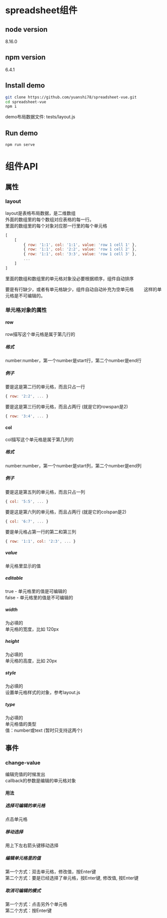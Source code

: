 # spreadsheet组件

## node version
8.16.0

## npm version
6.4.1

## Install demo

```bash
git clone https://github.com/yuanshi78/spreadsheet-vue.git
cd spreadsheet-vue
npm i
```
demo布局数据文件: tests/layout.js

## Run demo

```bash
npm run serve
```

# 组件API
## 属性
### layout

layout是表格布局数据，是二维数组  
外面的数组里的每个数组对应表格的每一行。  
里面的数组里的每个对象对应那一行里的每个单元格  

```javascript
[
    [ 
        { row: '1:1', col: '1:1', value: 'row 1 cell 1' },
        { row: '1:1', col: '2:2', value: 'row 1 cell 2' },
        { row: '1:1', col: '3:3', value: 'row 1 cell 3' },
        ...
    ]
]
```
里面的数组和数组里的单元格对象没必要根据顺序，组件自动排序　　

要是有行缺少，或者有单元格缺少，组件自动自动补充为空单元格　　
这样的单元格是不可编辑的。  

### 单元格对象的属性
#### row
row描写这个单元格是属于第几行的
##### 格式　
number:number，第一个number是start行，第二个number是end行
##### 例子
要是这是第二行的单元格，而且只占一行
```javascript   
{ row: '2:2', ... }
```
要是这是第三行的单元格，而且占两行 (就是它的rowspan是2)
```javascript   
{ row: '3:4', ... }
```

#### col
col描写这个单元格是属于第几列的
##### 格式　
number:number，第一个number是start列，第二个number是end列
##### 例子
要是这是第五列的单元格，而且只占一列
```javascript   
{ col: '5:5', ... }
```
要是这是第六列的单元格，而且占两行  (就是它的colspan是2)
```javascript   
{ col: '6:7', ... }
```
要是单元格占第一行的第二和第三列
```javascript   
{ row: '1:1', col: '2:3', ... }
```
##### value
单元格里显示的值

##### editable
true - 单元格里的值是可编辑的  
false - 单元格里的值是不可编辑的

##### width
为必填的  
单元格的宽度，比如 120px

##### height
为必填的  
单元格的高度，比如 20px

##### style
为必填的  
设置单元格样式的对象，参考layout.js

##### type
为必填的  
单元格值的类型  
值：number或text (暂时只支持这两个)

## 事件
### change-value
编辑完值的时候发出  
callback的参数是编辑的单元格对象

#### 用法
##### 选择可编辑的单元格
点击单元格

##### 移动选择
用上下左右箭头键移动选择

##### 编辑单元格里的值
第一个方式：双击单元格，修改值，按Enter键  
第二个方式：要是已经选择了单元格，按Enter键, 修改值, 按Enter键

##### 取消可编辑的模式
第一个方式：点击另外个单元格  
第二个方式：按Enter键
